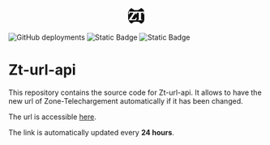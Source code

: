<p align="center">
  <img src="favicon.png" alt="Logo" width="32" height="32">
</p>

![GitHub deployments](https://img.shields.io/github/deployments/matthieuEv/Zt-url-api/github-pages?style=for-the-badge)
![Static Badge](https://img.shields.io/badge/License-GNU_v3-blue?style=for-the-badge&link=https%3A%2F%2Fwww.gnu.org%2Flicenses%2Fgpl-3.0.fr.html)
![Static Badge](https://img.shields.io/badge/Link-blue?style=for-the-badge&link=https%3A%2F%2Fmatthieuev.github.io%2FZt-url-api%2Furl.json)

# Zt-url-api

This repository contains the source code for Zt-url-api. It allows to have the new url of Zone-Telechargement automatically if it has been changed. 

The url is accessible [here](https://matthieuev.github.io/Zt-url-api/url.json).

The link is automatically updated every **24 hours**.
